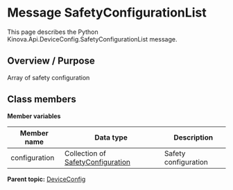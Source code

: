 # Message SafetyConfigurationList

This page describes the Python Kinova.Api.DeviceConfig.SafetyConfigurationList message.

## Overview / Purpose

Array of safety configuration

## Class members

 **Member variables** 

|Member name|Data type|Description|
|-----------|---------|-----------|
|configuration|Collection of [SafetyConfiguration](msg_DeviceConfig_SafetyConfiguration.md#)|Safety configuration|

**Parent topic:** [DeviceConfig](../references/summary_DeviceConfig.md)

